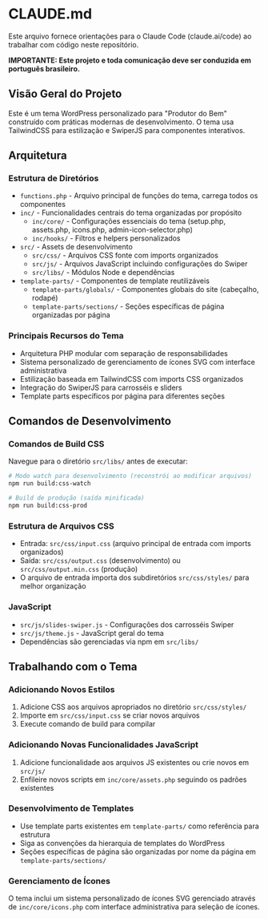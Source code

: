 # CLAUDE.md

Este arquivo fornece orientações para o Claude Code (claude.ai/code) ao trabalhar com código neste repositório.

**IMPORTANTE: Este projeto e toda comunicação deve ser conduzida em português brasileiro.**

## Visão Geral do Projeto

Este é um tema WordPress personalizado para "Produtor do Bem" construído com práticas modernas de desenvolvimento. O tema usa TailwindCSS para estilização e SwiperJS para componentes interativos.

## Arquitetura

### Estrutura de Diretórios
- `functions.php` - Arquivo principal de funções do tema, carrega todos os componentes
- `inc/` - Funcionalidades centrais do tema organizadas por propósito
  - `inc/core/` - Configurações essenciais do tema (setup.php, assets.php, icons.php, admin-icon-selector.php)
  - `inc/hooks/` - Filtros e helpers personalizados
- `src/` - Assets de desenvolvimento
  - `src/css/` - Arquivos CSS fonte com imports organizados
  - `src/js/` - Arquivos JavaScript incluindo configurações do Swiper
  - `src/libs/` - Módulos Node e dependências
- `template-parts/` - Componentes de template reutilizáveis
  - `template-parts/globals/` - Componentes globais do site (cabeçalho, rodapé)
  - `template-parts/sections/` - Seções específicas de página organizadas por página

### Principais Recursos do Tema
- Arquitetura PHP modular com separação de responsabilidades
- Sistema personalizado de gerenciamento de ícones SVG com interface administrativa
- Estilização baseada em TailwindCSS com imports CSS organizados
- Integração do SwiperJS para carrosséis e sliders
- Template parts específicos por página para diferentes seções

## Comandos de Desenvolvimento

### Comandos de Build CSS
Navegue para o diretório `src/libs/` antes de executar:

```bash
# Modo watch para desenvolvimento (reconstrói ao modificar arquivos)
npm run build:css-watch

# Build de produção (saída minificada)  
npm run build:css-prod
```

### Estrutura de Arquivos CSS
- Entrada: `src/css/input.css` (arquivo principal de entrada com imports organizados)
- Saída: `src/css/output.css` (desenvolvimento) ou `src/css/output.min.css` (produção)
- O arquivo de entrada importa dos subdiretórios `src/css/styles/` para melhor organização

### JavaScript
- `src/js/slides-swiper.js` - Configurações dos carrosséis Swiper
- `src/js/theme.js` - JavaScript geral do tema
- Dependências são gerenciadas via npm em `src/libs/`

## Trabalhando com o Tema

### Adicionando Novos Estilos
1. Adicione CSS aos arquivos apropriados no diretório `src/css/styles/`
2. Importe em `src/css/input.css` se criar novos arquivos
3. Execute comando de build para compilar

### Adicionando Novas Funcionalidades JavaScript
1. Adicione funcionalidade aos arquivos JS existentes ou crie novos em `src/js/`
2. Enfileire novos scripts em `inc/core/assets.php` seguindo os padrões existentes

### Desenvolvimento de Templates
- Use template parts existentes em `template-parts/` como referência para estrutura
- Siga as convenções da hierarquia de templates do WordPress
- Seções específicas de página são organizadas por nome da página em `template-parts/sections/`

### Gerenciamento de Ícones
O tema inclui um sistema personalizado de ícones SVG gerenciado através de `inc/core/icons.php` com interface administrativa para seleção de ícones.